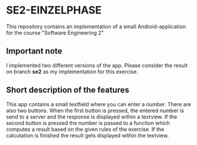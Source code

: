 # SE2-EINZELPHASE
This repository contains an implementation of a small Android-application for the course "Software Engineering 2"
## Important note
I implemented two different versions of the app. Please consider the result on branch **se2** as my implementation for this exercise.
## Short description of the features
This app contains a small textfield where you can enter a number. There are also two buttons. When the first button is pressed, the entered number is send to a server and the response is displayed within a textview. If the second button is pressed the number is passed to a function which computes a result based on the given rules of the exercise. If the calcutation is finished the result gets displayed within the textview.
